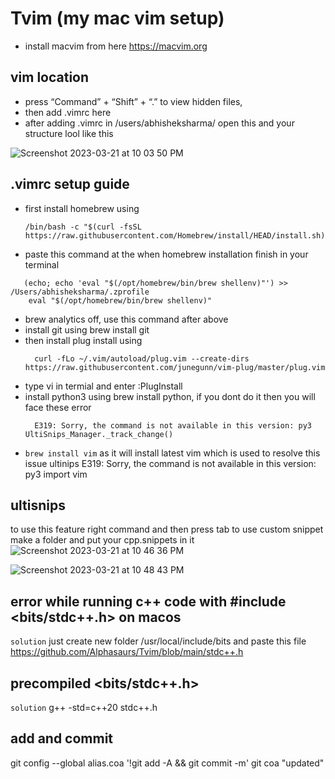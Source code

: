 # Tvim (my mac vim setup)
* install macvim from here https://macvim.org
## vim location
* press “Command” + “Shift” + “.” to view hidden files,
* then add .vimrc here
* after adding .vimrc in /users/abhisheksharma/ open this and your structure lool like this

![Screenshot 2023-03-21 at 10 03 50 PM](https://user-images.githubusercontent.com/50196057/226678412-83b80c8b-4728-4a0f-b582-cf916ee3d315.png)


## .vimrc setup guide
* first install homebrew using
  ```
  /bin/bash -c "$(curl -fsSL https://raw.githubusercontent.com/Homebrew/install/HEAD/install.sh)"
  ```
* paste this command at the when homebrew installation finish in your terminal
```
   (echo; echo 'eval "$(/opt/homebrew/bin/brew shellenv)"') >> /Users/abhisheksharma/.zprofile
    eval "$(/opt/homebrew/bin/brew shellenv)"
```
* brew analytics off, use this command after above
* install git using brew install git
* then install plug install using
  ```
    curl -fLo ~/.vim/autoload/plug.vim --create-dirs https://raw.githubusercontent.com/junegunn/vim-plug/master/plug.vim
  ```
* type vi in termial and enter :PlugInstall
* install python3 using  brew install python, if you dont do it then you will face these error
  ```
    E319: Sorry, the command is not available in this version: py3 UltiSnips_Manager._track_change()
  ```
* ``` brew install vim ``` as it will install latest vim which is used to resolve this issue ultinips E319: Sorry, the command is not available in this version: py3 import vim
## ultisnips
to use this feature right command and then press tab
to use custom snippet make a folder and put your cpp.snippets in it
![Screenshot 2023-03-21 at 10 46 36 PM](https://user-images.githubusercontent.com/50196057/226690067-38b0ea68-1e74-4550-b622-cf18eb7c0e88.png)

![Screenshot 2023-03-21 at 10 48 43 PM](https://user-images.githubusercontent.com/50196057/226690238-1d3665f8-344a-4481-8ab1-28d4a84c7f1b.png)

## error while running c++ code with #include <bits/stdc++.h> on macos
`solution`
just create new folder  /usr/local/include/bits and paste this file https://github.com/Alphasaurs/Tvim/blob/main/stdc++.h

## precompiled <bits/stdc++.h>
`solution`
g++ -std=c++20 stdc++.h



## add and commit
git config --global alias.coa '!git add -A && git commit -m'
git coa "updated"
